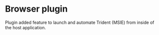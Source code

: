 # Browser plugin
Plugin added feature to launch and automate Trident (MSIE) from inside of the host application.